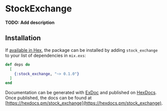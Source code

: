 # StockExchange

**TODO: Add description**

## Installation

If [available in Hex](https://hex.pm/docs/publish), the package can be installed
by adding `stock_exchange` to your list of dependencies in `mix.exs`:

```elixir
def deps do
  [
    {:stock_exchange, "~> 0.1.0"}
  ]
end
```

Documentation can be generated with [ExDoc](https://github.com/elixir-lang/ex_doc)
and published on [HexDocs](https://hexdocs.pm). Once published, the docs can
be found at [https://hexdocs.pm/stock_exchange](https://hexdocs.pm/stock_exchange).

